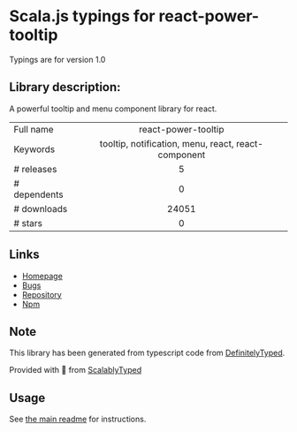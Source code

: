 
# Scala.js typings for react-power-tooltip

Typings are for version 1.0

## Library description:
A powerful tooltip and menu component library for react.

|                    |                 |
| ------------------ | :-------------: |
| Full name          | react-power-tooltip |
| Keywords           | tooltip, notification, menu, react, react-component |
| # releases         | 5 |
| # dependents       | 0 |
| # downloads        | 24051 |
| # stars            | 0 |

## Links
- [Homepage](https://justinrhodes1.github.io/react-power-tooltip/)
- [Bugs](https://github.com/justinrhodes1/react-power-tooltip/issues)
- [Repository](https://github.com/justinrhodes1/react-power-tooltip)
- [Npm](https://www.npmjs.com/package/react-power-tooltip)
    


## Note
This library has been generated from typescript code from [DefinitelyTyped](https://definitelytyped.org).

Provided with :purple_heart: from [ScalablyTyped](https://github.com/oyvindberg/ScalablyTyped)

## Usage
See [the main readme](../../readme.md) for instructions.


